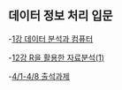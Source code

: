## 데이터 정보 처리 입문
-[1강 데이터 분석과 컴퓨터](./1강_데이터분석과컴퓨터/READEME.md) 

-[12강 R을 활용한 자료분석(1)](./12강_R을활용한자료분석(1)/R(1).md) 

-[4/1-4/8 출석과제](./출석수업/assignment.md)
